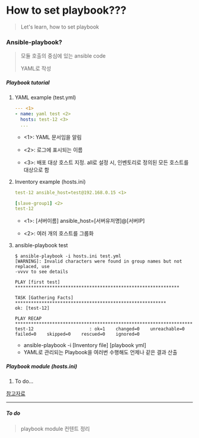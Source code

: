 # How to set playbook???
> Let's learn, how to set playbook

### Ansible-playbook?

> 모듈 호출의 중심에 있는 ansible code
>
> YAML로 작성



##### Playbook tutorial

1. YAML example (test.yml)

   ```yaml
   --- <1>
   - name: yaml test <2>
     hosts: test-12 <3>
     ...
   ```

   - <1>: YAML 문서임을 알림

   - <2>: 로그에 표시되는 이름

   - <3>: 배포 대상 호스트 지정. all로 설정 시, 인벤토리로 정의된 모든 호스트를 대상으로 함

     

2. Inventory example (hosts.ini)

   ```yaml
   test-12 ansible_host=test@192.168.0.15 <1>
   
   [slave-group1] <2>
   test-12
   ```

   - <1>: [서버이름] ansible_host=[서버유저명]@[서버IP]

   - <2>: 여러 개의 호스트를 그룹화

     

3. ansible-playbook test

   ```shell
   $ ansible-playbook -i hosts.ini test.yml
   [WARNING]: Invalid characters were found in group names but not replaced, use
   -vvvv to see details
   
   PLAY [first test] **************************************************************
   
   TASK [Gathering Facts] *********************************************************
   ok: [test-12]
   
   PLAY RECAP *********************************************************************
   test-12                     : ok=1    changed=0    unreachable=0    failed=0    skipped=0    rescued=0    ignored=0
   ```
   
   - ansible-playbook -i [Inventory file] [playbook yml]
   - YAML로 관리되는 Playbook을 여러번 수행해도 언제나 같은 결과 산출



##### Playbook module (hosts.ini)

1. To do...




[참고자료](https://wickso.me/ansible/basic/)

------

##### To do
> playbook module 컨텐트 정리
